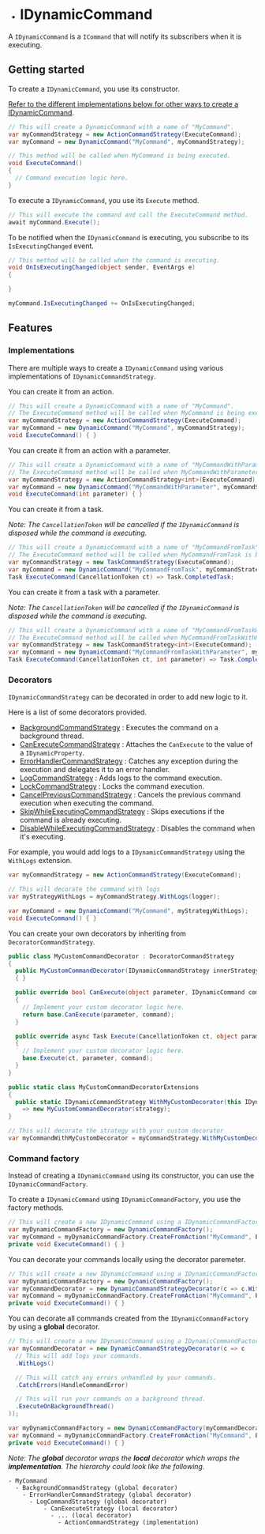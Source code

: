 ﻿* # IDynamicCommand

A `IDynamicCommand` is a `ICommand` that will notify its subscribers when it is executing.

## Getting started

To create a `IDynamicCommand`, you use its constructor.

[Refer to the different implementations below for other ways to create a IDynamicCommand](#implementations).

```csharp
// This will create a DynamicCommand with a name of "MyCommand".
var myCommandStrategy = new ActionCommandStrategy(ExecuteCommand);
var myCommand = new DynamicCommand("MyCommand", myCommandStrategy);

// This method will be called when MyCommand is being executed.
void ExecuteCommand()
{
  // Command execution logic here.
}
```

To execute a `IDynamicCommand`, you use its `Execute` method.

```csharp
// This will execute the command and call the ExecuteCommand method.
await myCommand.Execute();
```

To be notified when the `IDynamicCommand` is executing, you subscribe to its `IsExecutingChanged` event.

```csharp
// This method will be called when the command is executing.
void OnIsExecutingChanged(object sender, EventArgs e)
{

}

myCommand.IsExecutingChanged += OnIsExecutingChanged;
```

## Features

### Implementations

There are multiple ways to create a `IDynamicCommand` using various implementations of `IDynamicCommandStrategy`.

You can create it from an action.

```csharp
// This will create a DynamicCommand with a name of "MyCommand".
// The ExecuteCommand method will be called when MyCommand is being executed.
var myCommandStrategy = new ActionCommandStrategy(ExecuteCommand);
var myCommand = new DynamicCommand("MyCommand", myCommandStrategy);
void ExecuteCommand() { }
```

You can create it from an action with a parameter.

```csharp
// This will create a DynamicCommand with a name of "MyCommandWithParameter".
// The ExecuteCommand method will be called when MyCommandWithParameter is being executed.
var myCommandStrategy = new ActionCommandStrategy<int>(ExecuteCommand);
var myCommand = new DynamicCommand("MyCommandWithParameter", myCommandStrategy);
void ExecuteCommand(int parameter) { }
```

You can create it from a task.

_Note: The `CancellationToken` will be cancelled if the `IDynamicCommand` is disposed while the command is executing._

```csharp
// This will create a DynamicCommand with a name of "MyCommandFromTask".
// The ExecuteCommand method will be called when MyCommandFromTask is being executed.
var myCommandStrategy = new TaskCommandStrategy(ExecuteCommand);
var myCommand = new DynamicCommand("MyCommandFromTask", myCommandStrategy);
Task ExecuteCommand(CancellationToken ct) => Task.CompletedTask;
```

You can create it from a task with a parameter.

_Note: The `CancellationToken` will be cancelled if the `IDynamicCommand` is disposed while the command is executing._

```csharp
// This will create a DynamicCommand with a name of "MyCommandFromTaskWithParameter".
// The ExecuteCommand method will be called when MyCommandFromTaskWithParameter is being executed.
var myCommandStrategy = new TaskCommandStrategy<int>(ExecuteCommand);
var myCommand = new DynamicCommand("MyCommandFromTaskWithParameter", myCommandStrategy);
Task ExecuteCommand(CancellationToken ct, int parameter) => Task.CompletedTask;
```

### Decorators

`IDynamicCommandStrategy` can be decorated in order to add new logic to it.

Here is a list of some decorators provided.

- [BackgroundCommandStrategy](Implementations/Strategies/BackgroundCommandStrategy.cs) : Executes the command on a background thread.
- [CanExecuteCommandStrategy](Implementations/Strategies/CanExecuteCommandStrategy.cs) : Attaches the `CanExecute` to the value of a `IDynamicProperty`.
- [ErrorHandlerCommandStrategy](Implementations/Strategies/ErrorHandlerCommandStrategy.cs) : Catches any exception during the execution and delegates it to an error handler.
- [LogCommandStrategy](Implementations/Strategies/DynamicCommandWithLogger.cs) : Adds logs to the command execution.
- [LockCommandStrategy](Implementations/Strategies/LockCommandStrategy.cs) : Locks the command execution.
- [CancelPreviousCommandStrategy](Implementations/Strategies/CancelPreviousCommandStrategy.cs) : Cancels the previous command execution when executing the command.
- [SkipWhileExecutingCommandStrategy](Implementations/Strategies/SkipWhileExecutingCommandStrategy.cs) : Skips executions if the command is already executing.
- [DisableWhileExecutingCommandStrategy](Implementations/Strategies/DisableWhileExecutingCommandStrategy.cs) : Disables the command when it's executing.

For example, you would add logs to a `IDynamicCommandStrategy` using the `WithLogs` extension.

```csharp
var myCommandStrategy = new ActionCommandStrategy(ExecuteCommand);

// This will decorate the command with logs
var myStrategyWithLogs = myCommandStrategy.WithLogs(logger);

var myCommand = new DynamicCommand("MyCommand", myStrategyWithLogs);
void ExecuteCommand() { }
```

You can create your own decorators by inheriting from `DecoratorCommandStrategy`.

```csharp
public class MyCustomCommandDecorator : DecoratorCommandStrategy
{
  public MyCustomCommandDecorator(IDynamicCommandStrategy innerStrategy) : base(innerStrategy)
  { }

  public override bool CanExecute(object parameter, IDynamicCommand command)
  {
    // Implement your custom decorator logic here.
    return base.CanExecute(parameter, command);
  }

  public override async Task Execute(CancellationToken ct, object parameter, IDynamicCommand command)
  {
    // Implement your custom decorator logic here.
    base.Execute(ct, parameter, command);
  }
}

public static class MyCustomCommandDecoratorExtensions
{
  public static IDynamicCommandStrategy WithMyCustomDecorator(this IDynamicCommandStrategy strategy)
    => new MyCustomCommandDecorator(strategy);
}

// This will decorate the strategy with your custom decorator
var myCommandWithMyCustomDecorator = myCommandStrategy.WithMyCustomDecorator();
```

### Command factory

Instead of creating a `IDynamicCommand` using its constructor, you can use the `IDynamicCommandFactory`.

To create a `IDynamicCommand` using `IDynamicCommandFactory`, you use the factory methods.

```csharp
// This will create a new IDynamicCommand using a IDynamicCommandFactory
var myDynamicCommandFactory = new DynamicCommandFactory();
var myCommand = myDynamicCommandFactory.CreateFromAction("MyCommand", ExecuteCommand);
private void ExecuteCommand() { }
```

You can decorate your commands locally using the decorator paremeter.

```csharp
// This will create a new IDynamicCommand using a IDynamicCommandFactory
var myDynamicCommandFactory = new DynamicCommandFactory();
var myCommandDecorator = new DynamicCommandStrategyDecorator(c => c.WithLogs());
var myCommand = myDynamicCommandFactory.CreateFromAction("MyCommand", ExecuteCommand, myCommandDecorator);
private void ExecuteCommand() { }
```

You can decorate all commands created from the `IDynamicCommandFactory` by using a **global** decorator.

```csharp
// This will create a new IDynamicCommand using a IDynamicCommandFactory
var myCommandDecorator = new DynamicCommandStrategyDecorator(c => c
  // This will add logs your commands.
  .WithLogs()

  // This will catch any errors unhandled by your commands.
  .CatchErrors(HandleCommandError)

  // This will run your commands on a background thread.
  .ExecuteOnBackgroundThread()
));

var myDynamicCommandFactory = new DynamicCommandFactory(myCommandDecorator);
var myCommand = myDynamicCommandFactory.CreateFromAction("MyCommand", ExecuteCommand);
private void ExecuteCommand() { }
```

_Note: The **global** decorator wraps the **local** decorator which wraps the **implementation**. The hierarchy could look like the following._

```
- MyCommand
  - BackgroundCommandStrategy (global decorator)
    - ErrorHandlerCommandStrategy (global decorator)
      - LogCommandStrategy (global decorator)
          - CanExecuteStrategy (local decorator)
            - ... (local decorator)
              - ActionCommandStrategy (implementation)
```


